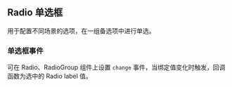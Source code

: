 <div class="demo-header">
<p class="overviewicon">
  <span class="wapi-form-radioboxgroup"/>
</p>

## Radio 单选框

<nova-uxlink widget-name="Selectgroup"></nova-uxlink>

用于配置不同场景的选项，在一组备选项中进行单选。
</div>

### 单选框事件

可在 Radio、RadioGroup 组件上设置 `change` 事件，当绑定值变化时触发，回调函数为选中的 Radio label 值。

<nova-demo-view link="radio/radio-events.vue"></nova-demo-view>

<br>
